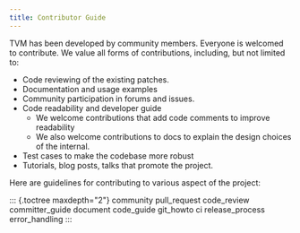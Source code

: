 ```yaml
---
title: Contributor Guide
---
```


TVM has been developed by community members. Everyone is welcomed to
contribute. We value all forms of contributions, including, but not
limited to:

-   Code reviewing of the existing patches.
-   Documentation and usage examples
-   Community participation in forums and issues.
-   Code readability and developer guide
    -   We welcome contributions that add code comments to improve
        readability
    -   We also welcome contributions to docs to explain the design
        choices of the internal.
-   Test cases to make the codebase more robust
-   Tutorials, blog posts, talks that promote the project.

Here are guidelines for contributing to various aspect of the project:

::: {.toctree maxdepth="2"}
community pull_request code_review committer_guide document code_guide
git_howto ci release_process error_handling
:::
